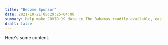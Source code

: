 ```yaml
---
title: "Become Sponsor"
date: 2021-10-21T08:29:25-04:00
summary: Help make COVID-19 data in The Bahamas readily available, easily accessible and consumable for Bahamians and the rest of the world.
draft: false
---
```



Here's some content.
